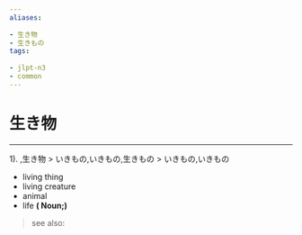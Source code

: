 ```yaml
---
aliases:
    
- 生き物
- 生きもの
tags:
    
- jlpt-n3
- common
---
```


# 生き物
---
1).
,生き物 > いきもの,いきもの,生きもの > いきもの,いきもの

- living thing
- living creature
- animal
- life
**( Noun;)**
> see also: 
            